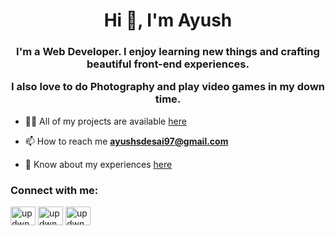 <h1 align="center">Hi 👋, I'm Ayush</h1>
<h3 align="center">I'm a Web Developer. I enjoy learning new things and crafting beautiful front-end experiences.

I also love to do Photography and play video games in my down time.</h3>

- 👨‍💻 All of my projects are available [here](https://ayushdesai.carrd.co/)

- 📫 How to reach me **ayushsdesai97@gmail.com**

- 📄 Know about my experiences [here](https://drive.google.com/file/d/1-3lGBZKmLRCAmdr8SInRge0qAEpad7Wm/view)

<h3 align="left">Connect with me:</h3>
<p align="left">
<a href="https://twitter.com/updwnheadlights" target="blank"><img align="center" src="https://raw.githubusercontent.com/rahuldkjain/github-profile-readme-generator/master/src/images/icons/Social/twitter.svg" alt="updwnheadlights" height="30" width="40" /></a>
<a href="https://www.linkedin.com/in/ayush-desai-0585b11b4/" target="blank"><img align="center" src="https://raw.githubusercontent.com/rahuldkjain/github-profile-readme-generator/master/src/images/icons/Social/linked-in-alt.svg" alt="updwnheadlights" height="30" width="40" /></a>
<a href="https://instagram.com/updwnheadlights" target="blank"><img align="center" src="https://raw.githubusercontent.com/rahuldkjain/github-profile-readme-generator/master/src/images/icons/Social/instagram.svg" alt="updwnheadlights" height="30" width="40" /></a>
</p>
